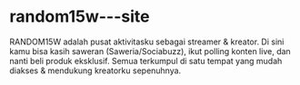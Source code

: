 # random15w---site
RANDOM15W adalah pusat aktivitasku sebagai streamer &amp; kreator. Di sini kamu bisa kasih saweran (Saweria/Sociabuzz), ikut polling konten live, dan nanti beli produk eksklusif. Semua terkumpul di satu tempat yang mudah diakses &amp; mendukung kreatorku sepenuhnya.
